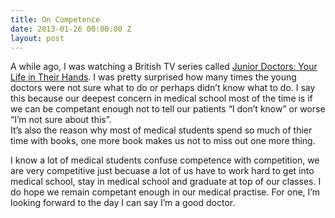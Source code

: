 ```yaml
---
title: On Competence
date: 2013-01-26 00:00:00 Z
layout: post
---
```


A while ago, I was watching a British TV series called [Junior Doctors: Your Life in Their Hands][1]. I was pretty surprised how many times the young doctors were not sure what to do or perhaps didn&#8217;t know what to do. I say this because our deepest concern in medical school most of the time is if we can be competant enough not to tell our patients &#8220;I don&#8217;t know&#8221; or worse &#8220;I&#8217;m not sure about this&#8221;.  
It&#8217;s also the reason why most of medical students spend so much of thier time with books, one more book makes us not to miss out one more thing.

I know a lot of medical students confuse competence with competition, we are very competitive just becuase a lot of us have to work hard to get into medical school, stay in medical school and graduate at top of our classes. I do hope we remain competant enough in our medical practise. For one, I&#8217;m looking forward to the day I can say I&#8217;m a good doctor.

 [1]: http://en.wikipedia.org/wiki/Junior_Doctors:_Your_Life_in_Their_Hands
